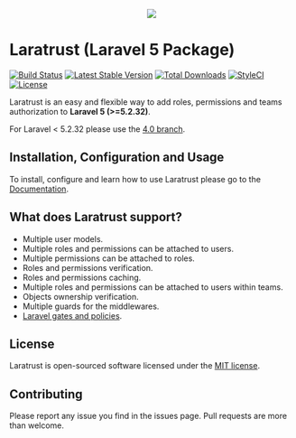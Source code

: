 <p align="center"><img src="https://cdn.rawgit.com/santigarcor/laratrust/135aa15fecd22a512c444389d1f8cb94e72d0fa7/docs/img/laratrust.svg"></p>

# Laratrust (Laravel 5 Package)

[![Build Status](https://travis-ci.org/santigarcor/laratrust.svg?branch=master)](https://travis-ci.org/santigarcor/laratrust)
[![Latest Stable Version](https://poser.pugx.org/santigarcor/laratrust/v/stable)](https://packagist.org/packages/santigarcor/laratrust)
[![Total Downloads](https://poser.pugx.org/santigarcor/laratrust/downloads)](https://packagist.org/packages/santigarcor/laratrust)
[![StyleCI](https://styleci.io/repos/59691202/shield)](https://styleci.io/repos/59691202)
[![License](https://poser.pugx.org/santigarcor/laratrust/license)](https://packagist.org/packages/santigarcor/laratrust)

Laratrust is an easy and flexible way to add roles, permissions and teams authorization to **Laravel 5 (>=5.2.32)**.

For Laravel < 5.2.32 please use the [4.0 branch](https://github.com/santigarcor/laratrust/tree/4.0).

## Installation, Configuration and Usage
To install, configure and learn how to use Laratrust please go to the [Documentation](http://laratrust.readthedocs.io/).

## What does Laratrust support?

- Multiple user models.
- Multiple roles and permissions can be attached to users.
- Multiple permissions can be attached to roles.
- Roles and permissions verification.
- Roles and permissions caching.
- Multiple roles and permissions can be attached to users within teams.
- Objects ownership verification.
- Multiple guards for the middlewares.
- [Laravel gates and policies](http://laratrust.readthedocs.io/en/5.0/troubleshooting.html).

## License

Laratrust is open-sourced software licensed under the [MIT license](http://opensource.org/licenses/MIT).

## Contributing

Please report any issue you find in the issues page. Pull requests are more than welcome.
